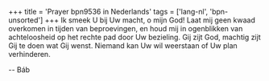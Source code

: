 +++
title = 'Prayer bpn9536 in Nederlands'
tags = ['lang-nl', 'bpn-unsorted']
+++
Ik smeek U bij Uw macht, o mijn God! Laat mij geen kwaad overkomen in tijden van beproevingen, en houd mij in ogenblikken van achteloosheid op het rechte pad door Uw bezieling. Gij zijt God, machtig zijt Gij te doen wat Gij wenst. Niemand kan Uw wil weerstaan of Uw plan verhinderen.

-- Báb
